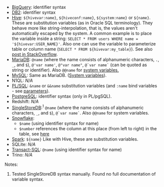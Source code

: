 - [BigQuery][]: identifier syntax
- [DB2][]: identifier syntax
- [Hive][]: `${hivevar:name}`, `${hiveconf:name}`, `${system:name}` or `${name}`. These are substitution variables (as in Oracle SQL terminology).
  They behave more like string-interpolation, that is, the values aren't automatically escaped by the system.
  A common example is to place the variable inside a string: `SELECT * FROM users WHERE name = '${hivevar:USER_NAME}'`.
  Also one can use the variable to parameterize table or column name (`SELECT * FROM ${hivevar:my_table}`).
  See also [post in StackOverflow][hive-stackoverflow].
- [MariaDB][]: `@name` (where the name consists of alphanumeric characters, `.`, `_`, and `$`), `@'var name'`, `@"var name"`, `` @`var name` `` (can be quoted as string or identifier). Also `@@name` for [system variables.][mariadb-system-vars]
- [MySQL][]: Same as MariaDB. ([System variables][mysql-system-vars]).
- N1QL: _N/A_
- [PL/SQL][]: `&name` or `&&name` substitution variables (and `:name` bind variables - see [parameters][]).
- [PostgreSQL][]: identifier syntax (only in PL/pgSQL).
- Redshift: _N/A_
- [SingleStoreDB][]:<sup>1</sup> `@name` (where the name consists of alphanumeric characters, `_`, and `$`), `` @`var name` ``. Also `@@name` for system variables.
- [Snowflake][]: 
  - `$name` (using identifier syntax for name)
  - `$number` references the column at this place (from left to right) in the table, see [here](https://docs.snowflake.com/en/sql-reference/sql/select.html#parameters)
- [Spark][]: `${name}` Like with Hive, these are substitution variables.
- SQLite: _N/A_
- [Transact-SQL][]: `@name` (using identifier syntax for name)
- Trino: _N/A_

Notes:

1. Tested SingleStoreDB syntax manually. Found no full documentation of variable syntax.

[parameters]: ./parameters
[bigquery]: https://cloud.google.com/bigquery/docs/reference/standard-sql/procedural-language
[db2]: https://www.ibm.com/docs/en/db2-for-zos/11?topic=pl-references-sql-parameters-variables
[hive]: https://cwiki.apache.org/confluence/display/Hive/LanguageManual+VariableSubstitution
[hive-stackoverflow]: https://stackoverflow.com/questions/12464636/how-to-set-variables-in-hive-scripts
[mariadb]: https://mariadb.com/kb/en/user-defined-variables/
[mariadb-system-vars]: https://mariadb.com/kb/en/set/
[mysql]: https://dev.mysql.com/doc/refman/8.0/en/user-variables.html]
[mysql-system-vars]: https://dev.mysql.com/doc/refman/8.0/en/server-system-variables.html
[pl/sql]: https://docs.oracle.com/en/database/oracle/oracle-database/21/sqpug/using-substitution-variables-sqlplus.html#GUID-0BEEC1D7-876B-495C-9327-17037652D3D2
[postgresql]: https://www.postgresql.org/docs/current/sql-declare.html
[singlestoredb]: https://docs.singlestore.com/managed-service/en/reference/sql-reference/user-defined-variables/set.html
[snowflake]: https://docs.snowflake.com/en/sql-reference/session-variables.html
[spark]: https://stackoverflow.com/questions/65019868/how-to-use-variables-in-sql-queries
[transact-sql]: https://docs.microsoft.com/en-us/sql/relational-databases/databases/database-identifiers?view=sql-server-ver15
